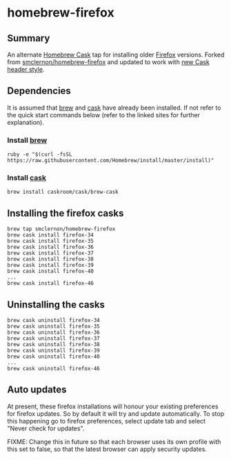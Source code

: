 # homebrew-firefox

## Summary

An alternate [Homebrew Cask] tap for installing older [Firefox] versions.  Forked from [smclernon/homebrew-firefox](https://github.com/smclernon/homebrew-firefox) and updated to work with [new Cask header style](https://github.com/caskroom/homebrew-cask/commit/25f7cfee04c1d0c470dd1e6b7eaff56fb2598172).

## Dependencies

It is assumed that [brew] and [cask] have already been installed. If not refer to the quick start commands below (refer to the linked sites for further explanation).

### Install [brew]

	ruby -e "$(curl -fsSL https://raw.githubusercontent.com/Homebrew/install/master/install)"

### Install [cask]


	brew install caskroom/cask/brew-cask

## Installing the firefox casks

	brew tap smclernon/homebrew-firefox
	brew cask install firefox-34
	brew cask install firefox-35
	brew cask install firefox-36
	brew cask install firefox-37
	brew cask install firefox-38
	brew cask install firefox-39
	brew cask install firefox-40
	...
	brew cask install firefox-46

## Uninstalling the casks

	brew cask uninstall firefox-34
	brew cask uninstall firefox-35
	brew cask uninstall firefox-36
	brew cask uninstall firefox-37
	brew cask uninstall firefox-38
	brew cask uninstall firefox-39
	brew cask uninstall firefox-40
	...
	brew cask uninstall firefox-46

## Auto updates

At present, these firefox installations will honour your existing preferences for firefox updates. So by default it will try and update automatically. To stop this happening go to firefox preferences, select update tab and select "Never check for updates".

FIXME: Change this in future so that each browser uses its own profile with this set to false, so that the latest browser can apply security updates.

[Homebrew Cask]: http://caskroom.io
[brew]: http://brew.sh/
[cask]: https://github.com/caskroom/homebrew-cask
[Firefox]: https://www.mozilla.org/en-GB/firefox/new/
